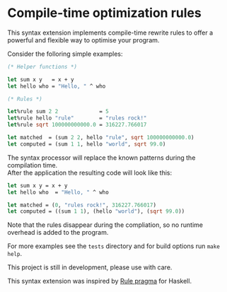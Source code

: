 
# Compile-time optimization rules

This syntax extension implements compile-time rewrite rules to offer a powerful and flexible way to optimise your program.

Consider the folloring simple examples:

```ocaml
(* Helper functions *)

let sum x y   = x + y
let hello who = "Hello, " ^ who

(* Rules *)

let%rule sum 2 2             = 5
let%rule hello "rule"        = "rules rock!"
let%rule sqrt 100000000000.0 = 316227.766017

let matched  = (sum 2 2, hello "rule", sqrt 100000000000.0)
let computed = (sum 1 1, hello "world", sqrt 99.0)
```

The syntax processor will replace the known patterns during the compilation time.  
After the application the resulting code will look like this:

```ocaml
let sum x y = x + y
let hello who  = "Hello, " ^ who

let matched = (0, "rules rock!", 316227.766017)
let computed = ((sum 1 1), (hello "world"), (sqrt 99.0))
```

Note that the rules disappear during the compliation, so no runtime overhead is added to the program.

For more examples see the `tests` directory and for build options run `make help`.

This project is still in development, please use with care.

This syntax extension was inspired by [Rule pragma](https://downloads.haskell.org/~ghc/latest/docs/html/users_guide/rewrite-rules.html) for Haskell.

